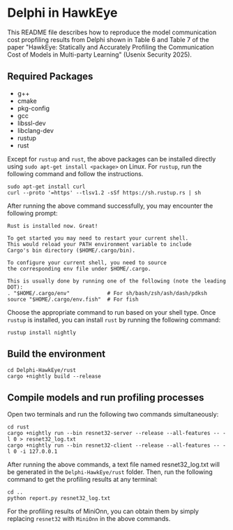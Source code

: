 # Delphi in HawkEye

This README file describes how to reproduce the model communication cost propfiling results from Delphi shown in Table 6 and Table 7 of the paper "HawkEye: Statically and Accurately Profiling the Communication Cost of Models in Multi-party Learning" (Usenix Security 2025).

## Required Packages
 - g++ 
 - cmake
 - pkg-config
 - gcc
 - libssl-dev
 - libclang-dev
 - rustup
 - rust

Except for `rustup` and `rust`, the above packages can be installed directly using `sudo apt-get install <package>` on Linux. For `rustup`, run the following command and follow the instructions.
```
sudo apt-get install curl
curl --proto '=https' --tlsv1.2 -sSf https://sh.rustup.rs | sh
```
After running the above command successfully, you may encounter the following prompt:
```
Rust is installed now. Great!

To get started you may need to restart your current shell.
This would reload your PATH environment variable to include
Cargo's bin directory ($HOME/.cargo/bin).

To configure your current shell, you need to source
the corresponding env file under $HOME/.cargo.

This is usually done by running one of the following (note the leading DOT):
. "$HOME/.cargo/env"            # For sh/bash/zsh/ash/dash/pdksh
source "$HOME/.cargo/env.fish"  # For fish
```
Choose the appropriate command to run based on your shell type.
Once `rustup` is installed, you can install `rust` by running the following command:
```
rustup install nightly
```

## Build the environment
```
cd Delphi-HawkEye/rust
cargo +nightly build --release
```

## Compile models and run profiling processes
Open two terminals and run the following two commands simultaneously:
```
cd rust
cargo +nightly run --bin resnet32-server --release --all-features -- -l 0 > resnet32_log.txt
cargo +nightly run --bin resnet32-client --release --all-features -- -l 0 -i 127.0.0.1
```
After running the above commands, a text file named resnet32_log.txt will be generated in the `Delphi-HawkEye/rust` folder. Then, run the following command to get the profiling results at any terminal:
```
cd ..
python report.py resnet32_log.txt
```
For the profiling results of MiniOnn, you can obtain them by simply replacing `resnet32` with `MiniOnn` in the above commands.
